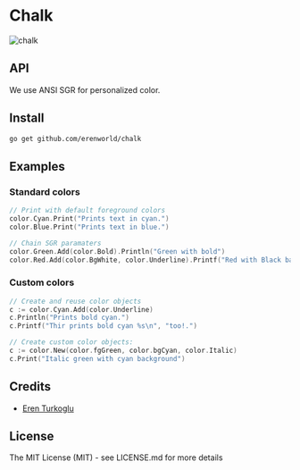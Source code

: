 # Chalk
![chalk](https://davidwalsh.name/demo/chalk-example.png)

## API
We use ANSI SGR for personalized color.


## Install

```bash
go get github.com/erenworld/chalk
```

## Examples

### Standard colors

```go
// Print with default foreground colors
color.Cyan.Print("Prints text in cyan.")
color.Blue.Print("Prints text in blue.")

// Chain SGR paramaters
color.Green.Add(color.Bold).Println("Green with bold")
color.Red.Add(color.BgWhite, color.Underline).Printf("Red with Black background and underscore: %s\n", "format too!")
```

### Custom colors

```go
// Create and reuse color objects
c := color.Cyan.Add(color.Underline)
c.Println("Prints bold cyan.")
c.Printf("Thir prints bold cyan %s\n", "too!.")

// Create custom color objects:
c := color.New(color.fgGreen, color.bgCyan, color.Italic)
c.Print("Italic green with cyan background")
```

## Credits

- [Eren Turkoglu](https://github.com/erenworld)

## License

The MIT License (MIT) - see LICENSE.md for more details
